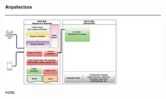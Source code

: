 #### Arquitectura
----------------
![Arquitectura](resources/architecture3.png)<!-- .element: style="border:0px; box-shadow: 0 0 0 rgba(0, 0, 0, 0);" -->



note:
